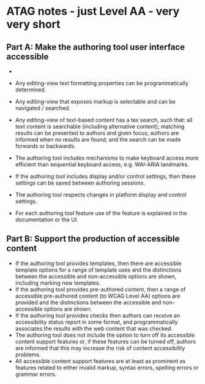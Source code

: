 # ATAG notes - just Level AA - very very short

## Part A: Make the authoring tool user interface accessible

-

- Any editing-view text formatting properties can be programmatically determined.
- Any editing-view that exposes markup is selectable and can be navigated / searched.
- Any editing-view of text-based content has a tex search, such that: all text content is searchable (including alternative content); matching results can be presented to authors and given focus; authors are informed when no results are found; and the search can be made forwards or backwards.
- The authoring tool includes mechanisms to make keyboard access more efficient than sequential keyboard access, e.g. WAI-ARIA landmarks.
- If the authoring tool includes display and/or control settings, then these settings can be saved between authoring sessions.
- The authoring tool respects changes in platform display and control settings.
- For each authoring tool feature use of the feature is explained in the documentation or the UI.

## Part B: Support the production of accessible content

- If the authoring tool provides templates, then there are accessible template options for a range of template uses and the distinctions between the accessible and non-accessible options are shown, including marking new templates.
- If the authoring tool provides pre-authored content, then a range of accessible pre-authored content (to WCAG Level AA) options are provided and the distinctions between the accessible and non-accessible options are shown.
- If the authoring tool provides checks then authors can receive an accessibility status report in some format, and programmatically associates the results with the web content that was checked.
- The authoring tool does not include the option to turn off its accessible content support features or, if these features can be turned off, authors are informed that this may increase the risk of content accessibility problems.
- All accessible content support features are at least as prominent as features related to either invalid markup, syntax errors, spelling errors or grammar errors.
